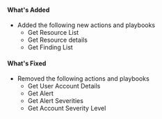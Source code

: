 #### What's Added
- Added the following new actions and playbooks
  - Get Resource List
  - Get Resource details
  - Get Finding List

#### What's Fixed
- Removed the following actions and playbooks
  - Get User Account Details
  - Get Alert
  - Get Alert Severities
  - Get Account Severity Level